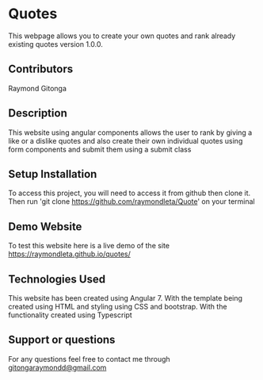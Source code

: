 # Quotes

This webpage allows you to create your own quotes and rank already existing quotes version 1.0.0.

## Contributors

Raymond Gitonga

## Description

This website using angular components allows the user to rank by giving a like or a dislike quotes and also create their own individual quotes using form components and submit them using a submit class

## Setup Installation

To access this project, you will need to access it from github then clone it. Then run 'git clone https://github.com/raymondleta/Quote' on your terminal

## Demo Website
To test this website here is a live demo of the site https://raymondleta.github.io/quotes/

## Technologies Used

This website has been created using Angular 7. With the template being created using HTML and styling using CSS and bootstrap. With the functionality created using Typescript

## Support or questions

For any questions feel free to contact me through gitongaraymondd@gmail.com
